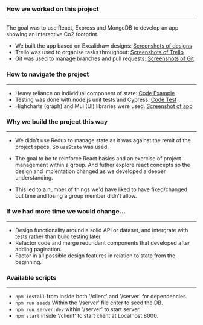### How we worked on this project
---
The goal was to use React, Express and MongoDB to develop an app showing an interactive Co2 footprint.

- We built the app based on Excalidraw designs: [Screenshots of designs](http://www.piclinks)
- Trello was used to organise tasks throughout: [Screenshots of Trello](http://www.piclinks)
- Git was used to manage branches and pull requests: [Screenshots of Git](http://www.piclinks)

### How to navigate the project
---
- Heavy reliance on individual component of state: [Code Example](http://www.piclinks)
- Testing was done with node.js unit tests and Cypress: [Code Test](http://www.piclinks)
- Highcharts (graph) and Mui (UI) libraries were used. [Screenshot of app](http://www.piclinks)

### Why we build the project this way
---
- We didn't use Redux to manage state as it was against the remit of the project specs, So `useState` was used.

- The goal to be to reinforce React basics and an exercise of project management within a group. And futher
explore react concepts so the design and implentation changed as we developed a deeper understanding.

- This led to a number of things we'd have liked to have fixed/changed but time and losing a group member didn't allow.

### If we had more time we would change...
---
- Design functionality around a solid API or dataset, and intergrate with tests rather than build testing later.
- Refactor code and merge redundant components that developed after adding pagination. 
- Factor in all possible design features in relation to state from the beginning. 

### Available scripts
---
- `npm install` from inside both '/client' and '/server' for dependencies. 
- `npm run seeds` Within the '/server' file enter to seed the DB.
- `npm run server:dev` within '/server' to start server. 
- `npm start` inside '/client' to start client at Localhost:8000.

